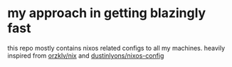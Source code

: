 # my approach in getting blazingly fast

this repo mostly contains nixos related configs to all my machines. heavily inspired from [orzklv/nix](https://github.com/orzklv/nix) and [dustinlyons/nixos-config](https://github.com/dustinlyons/nixos-config)
